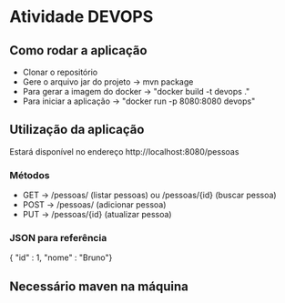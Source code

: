 # Atividade DEVOPS

## Como rodar a aplicação
- Clonar o repositório
- Gere o arquivo jar do projeto -> mvn package  
- Para gerar a imagem do docker -> "docker build -t devops ."
- Para iniciar a aplicação -> "docker run -p 8080:8080 devops"

## Utilização da aplicação
Estará disponível no endereço http://localhost:8080/pessoas
### Métodos
- GET -> /pessoas/ (listar pessoas) ou /pessoas/{id} (buscar pessoa)
- POST -> /pessoas/ (adicionar pessoa)
- PUT -> /pessoas/{id} (atualizar pessoa)

### JSON para referência
{ "id" : 1, "nome" : "Bruno"}

## Necessário maven na máquina
